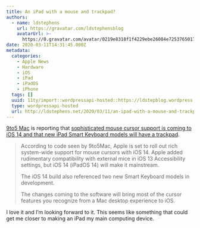 ```yaml
---
title: An iPad with a mouse and trackpad?
authors:
  - name: ldstephens
    url: https://gravatar.com/ldstephensblog
    avatarUrl: >-
      https://0.gravatar.com/avatar/0219e8318f1f4229ebe26084e7253765017f43ca0c631be37dc6d0b8ad6e40a4?s=96&d=identicon&r=G
date: 2020-03-11T14:31:45.000Z
metadata:
  categories:
    - Apple News
    - Hardware
    - iOS
    - iPad
    - iPadOS
    - iPhone
  tags: []
  uuid: 11ty/import::wordpressapi-hosted::https://ldstepblog.wordpress.com/?p=2073
  type: wordpressapi-hosted
  url: http://ldstephens.net/2020/03/11/an-ipad-with-a-mouse-and-trackpad/
---
```

[9to5 Mac](https://9to5mac.com/) is reporting that [sophisticated mouse cursor support is coming to iOS 14 and that new iPad Smart Keyboard models will have a trackpad](https://9to5mac.com/2020/03/09/sophisticated-mouse-cursor-support-coming-to-ios-14-new-ipad-smart-keyboard-models-with-trackpad/).

> According to code seen by 9to5Mac, Apple is set to roll out rich system-wide support for mouse cursors with iOS 14. Apple added rudimentary compatibility with external mice in iOS 13 Accessibility settings, but iOS 14 (iPadOS 14) will make it mainstream.
> 
> The iOS 14 build also referenced two new Smart Keyboard models in development.
> 
> The changes coming to the software will bring most of the cursor features you recognize from a Mac desktop experience to iOS.

I love it and I’m looking forward to it. This seems like something that could get me closer to making an iPad my main computing device.